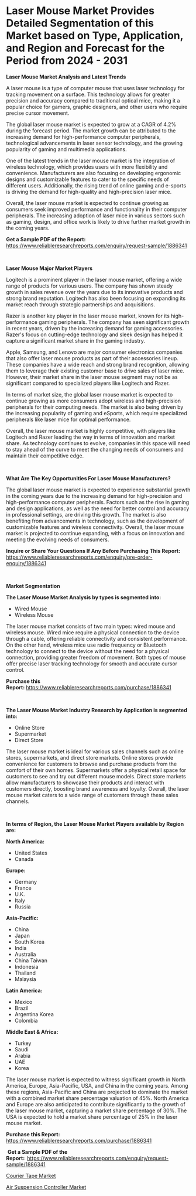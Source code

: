 <p><h1>Laser Mouse Market Provides Detailed Segmentation of this Market based on Type, Application, and Region and Forecast for the Period from 2024 - 2031</h1></p><p><strong>Laser Mouse Market Analysis and Latest Trends</strong></p>
<p><p>A laser mouse is a type of computer mouse that uses laser technology for tracking movement on a surface. This technology allows for greater precision and accuracy compared to traditional optical mice, making it a popular choice for gamers, graphic designers, and other users who require precise cursor movement.</p><p>The global laser mouse market is expected to grow at a CAGR of 4.2% during the forecast period. The market growth can be attributed to the increasing demand for high-performance computer peripherals, technological advancements in laser sensor technology, and the growing popularity of gaming and multimedia applications.</p><p>One of the latest trends in the laser mouse market is the integration of wireless technology, which provides users with more flexibility and convenience. Manufacturers are also focusing on developing ergonomic designs and customizable features to cater to the specific needs of different users. Additionally, the rising trend of online gaming and e-sports is driving the demand for high-quality and high-precision laser mice.</p><p>Overall, the laser mouse market is expected to continue growing as consumers seek improved performance and functionality in their computer peripherals. The increasing adoption of laser mice in various sectors such as gaming, design, and office work is likely to drive further market growth in the coming years.</p></p>
<p><strong>Get a Sample PDF of the Report:&nbsp;</strong> <a href="https://www.reliableresearchreports.com/enquiry/request-sample/1886341">https://www.reliableresearchreports.com/enquiry/request-sample/1886341</a></p>
<p>&nbsp;</p>
<p><strong>Laser Mouse Major Market Players</strong></p>
<p><p>Logitech is a prominent player in the laser mouse market, offering a wide range of products for various users. The company has shown steady growth in sales revenue over the years due to its innovative products and strong brand reputation. Logitech has also been focusing on expanding its market reach through strategic partnerships and acquisitions.</p><p>Razer is another key player in the laser mouse market, known for its high-performance gaming peripherals. The company has seen significant growth in recent years, driven by the increasing demand for gaming accessories. Razer's focus on cutting-edge technology and sleek design has helped it capture a significant market share in the gaming industry.</p><p>Apple, Samsung, and Lenovo are major consumer electronics companies that also offer laser mouse products as part of their accessories lineup. These companies have a wide reach and strong brand recognition, allowing them to leverage their existing customer base to drive sales of laser mice. However, their market share in the laser mouse segment may not be as significant compared to specialized players like Logitech and Razer.</p><p>In terms of market size, the global laser mouse market is expected to continue growing as more consumers adopt wireless and high-precision peripherals for their computing needs. The market is also being driven by the increasing popularity of gaming and eSports, which require specialized peripherals like laser mice for optimal performance.</p><p>Overall, the laser mouse market is highly competitive, with players like Logitech and Razer leading the way in terms of innovation and market share. As technology continues to evolve, companies in this space will need to stay ahead of the curve to meet the changing needs of consumers and maintain their competitive edge.</p></p>
<p>&nbsp;</p>
<p><strong>What Are The Key Opportunities For Laser Mouse Manufacturers?</strong></p>
<p><p>The global laser mouse market is expected to experience substantial growth in the coming years due to the increasing demand for high-precision and high-performance computer peripherals. Factors such as the rise in gaming and design applications, as well as the need for better control and accuracy in professional settings, are driving this growth. The market is also benefiting from advancements in technology, such as the development of customizable features and wireless connectivity. Overall, the laser mouse market is projected to continue expanding, with a focus on innovation and meeting the evolving needs of consumers.</p></p>
<p><strong>Inquire or Share Your Questions If Any Before Purchasing This Report:</strong> <a href="https://www.reliableresearchreports.com/enquiry/pre-order-enquiry/1886341">https://www.reliableresearchreports.com/enquiry/pre-order-enquiry/1886341</a></p>
<p>&nbsp;</p>
<p><strong>Market Segmentation</strong></p>
<p><strong>The Laser Mouse Market Analysis by types is segmented into:</strong></p>
<p><ul><li>Wired Mouse</li><li>Wireless Mouse</li></ul></p>
<p><p>The laser mouse market consists of two main types: wired mouse and wireless mouse. Wired mice require a physical connection to the device through a cable, offering reliable connectivity and consistent performance. On the other hand, wireless mice use radio frequency or Bluetooth technology to connect to the device without the need for a physical connection, providing greater freedom of movement. Both types of mouse offer precise laser tracking technology for smooth and accurate cursor control.</p></p>
<p><strong>Purchase this Report:&nbsp;</strong><a href="https://www.reliableresearchreports.com/purchase/1886341">https://www.reliableresearchreports.com/purchase/1886341</a></p>
<p>&nbsp;</p>
<p><strong>The Laser Mouse Market Industry Research by Application is segmented into:</strong></p>
<p><ul><li>Online Store</li><li>Supermarket</li><li>Direct Store</li></ul></p>
<p><p>The laser mouse market is ideal for various sales channels such as online stores, supermarkets, and direct store markets. Online stores provide convenience for customers to browse and purchase products from the comfort of their own homes. Supermarkets offer a physical retail space for customers to see and try out different mouse models. Direct store markets allow manufacturers to showcase their products and interact with customers directly, boosting brand awareness and loyalty. Overall, the laser mouse market caters to a wide range of customers through these sales channels.</p></p>
<p>&nbsp;</p>
<p><strong>In terms of Region, the Laser Mouse Market Players available by Region are:</strong></p>
<p>
    <p> <strong> North America: </strong>
        <ul>
            <li>United States</li>
            <li>Canada</li>
        </ul>
        </p> 
    <p> <strong> Europe: </strong>
        <ul>
            <li>Germany</li>
            <li>France</li>
            <li>U.K.</li>
            <li>Italy</li>
            <li>Russia</li>
        </ul>
        </p> 
    <p> <strong> Asia-Pacific: </strong>
        <ul>
            <li>China</li>
            <li>Japan</li>
            <li>South Korea</li>
            <li>India</li>
            <li>Australia</li>
            <li>China Taiwan</li>
            <li>Indonesia</li>
            <li>Thailand</li>
            <li>Malaysia</li>
        </ul>
        </p> 
    <p> <strong> Latin America: </strong>
        <ul>
            <li>Mexico</li>
            <li>Brazil</li>
            <li>Argentina Korea</li>
            <li>Colombia</li>
        </ul>
        </p> 
    <p> <strong> Middle East & Africa: </strong>
        <ul>
            <li>Turkey</li>
            <li>Saudi</li>
            <li>Arabia</li>
            <li>UAE</li>
            <li>Korea</li>
        </ul>
    </p>
    </p>
<p><p>The laser mouse market is expected to witness significant growth in North America, Europe, Asia-Pacific, USA, and China in the coming years. Among these regions, Asia-Pacific and China are projected to dominate the market with a combined market share percentage valuation of 45%. North America and Europe are also anticipated to contribute significantly to the growth of the laser mouse market, capturing a market share percentage of 30%. The USA is expected to hold a market share percentage of 25% in the laser mouse market.</p></p>
<p><strong>Purchase this Report: </strong><a href="https://www.reliableresearchreports.com/purchase/1886341">https://www.reliableresearchreports.com/purchase/1886341</a></p>
<p>&nbsp;<strong>Get a Sample PDF of the Report:&nbsp;&nbsp;</strong><a href="https://www.reliableresearchreports.com/enquiry/request-sample/1886341">https://www.reliableresearchreports.com/enquiry/request-sample/1886341</a></p>
<p><strong></strong></p>
<p><p><a href="https://github.com/gdfhhhj/Market-Research-Report-List-3/blob/main/courier-tape-market.md">Courier Tape Market</a></p><p><a href="https://frill-swim-3cd.notion.site/Air-Suspension-Controller-Market-Offer-Valuable-Insights-into-Market-Size-Market-Share-Market-Tren-1af5acab55b341c19089644fff573dc7">Air Suspension Controller Market</a></p></p>